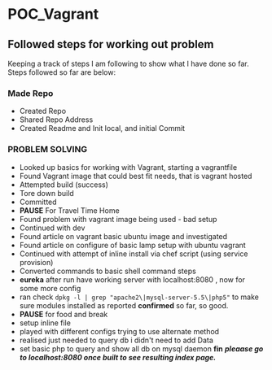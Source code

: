 # POC_Vagrant

## Followed steps for working out problem
Keeping a track of steps I am following to show what I have done so far.
Steps followed so far are below:

### Made Repo
- Created Repo
- Shared Repo Address
- Created Readme and Init local, and initial Commit

### PROBLEM SOLVING
- Looked up basics for working with Vagrant, starting a vagrantfile
- Found Vagrant image that could best fit needs, that is vagrant hosted
- Attempted build (success)
- Tore down build
- Committed
- **PAUSE** For Travel Time Home
- Found problem with vagrant image being used - bad setup
- Continued with dev
- Found article on vagrant basic ubuntu image and investigated
- Found article on configure of basic lamp setup with ubuntu vagrant
- Continued with attempt of inline install via chef script (using service provision)
- Converted commands to basic shell command steps
- **eureka** after run have working server with localhost:8080 , now for some more config
- ran check `dpkg -l | grep "apache2\|mysql-server-5.5\|php5"` to make sure modules installed as reported **confirmed** so far, so good.
- **PAUSE** for food and break
- setup inline file
- played with different configs trying to use alternate method
- realised just needed to query db i didn't need to add Data
- set basic php to query and show all db on mysql daemon
**fin**
***pleaase go to localhost:8080 once built to see resulting index page.***

